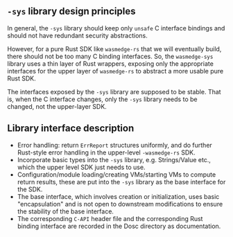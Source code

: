 ## `-sys` library design principles

In general, the `-sys` library should keep only `unsafe` C interface bindings and should not have redundant security abstractions.

However, for a pure Rust SDK like `wasmedge-rs` that we will eventually build, there should not be too many C binding interfaces. So,  the `wasmedge-sys` library uses a thin layer of Rust wrappers, exposing only the appropriate interfaces for the upper layer of `wasmedge-rs` to abstract a more usable pure Rust SDK.

The interfaces exposed by the `-sys` library are supposed to be stable. That is, when the C interface changes, only the `-sys` library needs to be changed, not the upper-layer SDK.

## Library interface description

- Error handling: return `ErrReport` structures uniformly, and do further Rust-style error handling in the upper-level `-wasmedge-rs` SDK.
- Incorporate basic types into the `-sys` library, e.g. Strings/Value etc., which the upper level SDK just needs to use.
- Configuration/module loading/creating VMs/starting VMs to compute return results, these are put into the `-sys` library as the base interface for the SDK.
- The base interface, which involves creation or initialization, uses basic "encapsulation" and is not open to downstream modifications to ensure the stability of the base interface.
- The corresponding `C-API` header file and the corresponding Rust binding interface are recorded in the Dosc directory as documentation.